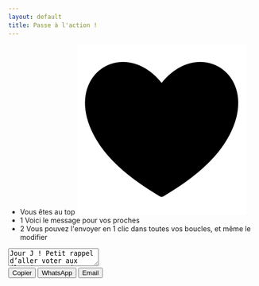 ```yaml
---
layout: default
title: Passe à l'action !
---
```

<div class="flex h-full max-w-full max-h-full items-center justify-center">
  <div class="flex flex-col md:flex-row p-5">
    <div class="flex basis-2/5 items-center justify-center p-2 font-semibold">
      <div class="p-5 m-2 font-semibold">
        <ul class="space-y-4">
          <li class="flex items-center">
            <span>Vous êtes au top</span>
            <img class="h-4 ml-2" src="assets/img/noun-heart-6961246.svg" alt="<3">
          </li>
          <li class="flex items-center">
            <span class="flex items-center justify-center w-8 h-8 mr-3 bg-gray-800 text-white rounded-full flex-shrink-0">1</span>
            <span>Voici le message pour vos proches</span>
          </li>
          <li class="flex items-center">
            <span class="flex items-center justify-center w-8 h-8 mr-3 bg-gray-800 text-white rounded-full flex-shrink-0">2</span>
            <span>Vous pouvez l'envoyer en 1 clic dans toutes vos boucles, et même le modifier</span>
          </li>
        </ul>
      </div>
    </div>
    <form class="flex flex-col basis-3/5">
      <textarea id="message-text" class="p-2 min-w-full min-h-72 resize-none hover:resize shadow-lg rounded-lg bg-green-200 focus:ring-2">Jour J ! Petit rappel d’aller voter aux élections européennes 😊 C’est une élection à un seul tour.

Les bureaux de vote sont ouverts jusqu’à 18h (et 20h dans les grandes villes mais mieux vaut y aller avant).

Pour vérifier son bureau de vote : https://www.elections.interieur.gouv.fr/mes-demarches/je-trouve-mon-bureau-de-vote

À bientôt 💌</textarea>
      <div class="flex justify-around mt-4">
        <button onclick="copyText()" class="bg-blue-500 text-white px-4 py-2 rounded-lg hover:bg-blue-700 transition duration-300">Copier</button>
        <button onclick="sendWhatsApp()" class="bg-green-500 text-white px-4 py-2 rounded-lg hover:bg-green-700 transition duration-300">WhatsApp</button>
        <button onclick="sendEmail()" class="bg-red-500 text-white px-4 py-2 rounded-lg hover:bg-red-700 transition duration-300">Email</button>
      </div>
    </form>
  </div>

<script>
  function copyText() {
  const messageText = document.getElementById('message-text').value;
  navigator.clipboard.writeText(messageText);
  }

  function sendWhatsApp() {
  const messageText = document.getElementById('message-text').value;
  window.open(`https://wa.me/?text=${encodeURIComponent(messageText)}`, '_blank');
  }

  function sendEmail() {
  const messageText = document.getElementById('message-text').value;
  const subject = "Petit rappel d’aller voter";
  window.open(`mailto:?subject=${encodeURIComponent(subject)}&body=${encodeURIComponent(messageText)}`, '_blank');
  }
</script>
